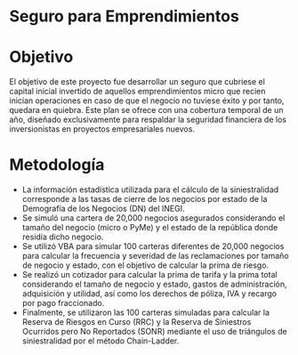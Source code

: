 # Seguro para Emprendimientos

# Objetivo
El objetivo de este proyecto fue desarrollar un seguro que cubriese el capital inicial invertido de aquellos emprendimientos micro que recien inician operaciones en caso de que el negocio no tuviese éxito y por tanto, quedara en quiebra. Este plan se ofrece con una cobertura temporal de un año, diseñado exclusivamente para respaldar la seguridad financiera de los inversionistas en proyectos empresariales nuevos. 

# Metodología
* La información estadística utilizada para el cálculo de la siniestralidad corresponde a las tasas de cierre de los negocios por estado de la Demografía de los Negocios (DN) del INEGI.
* Se simuló una cartera de 20,000 negocios asegurados considerando el tamaño del negocio (micro o PyMe) y el estado de la república donde residía dicho negocio.
* Se utilizó VBA para simular 100 carteras diferentes de 20,000 negocios para calcular la frecuencia y severidad de las reclamaciones por tamaño de negocio y estado, con el objetivo de calcular la prima de riesgo.
* Se realizó un cotizador para calcular la prima de tarifa y la prima total considerando el tamaño de negocio y estado, gastos de administración, adquisición y utilidad, así como los derechos de póliza, IVA y recargo por pago fraccionado.
* Finalmente, se utilizaron las 100 carteras simuladas para calcular la Reserva de Riesgos en Curso (RRC) y la Reserva de Siniestros Ocurridos pero No Reportados (SONR) mediante el uso de triángulos de siniestralidad por el método Chain-Ladder.

